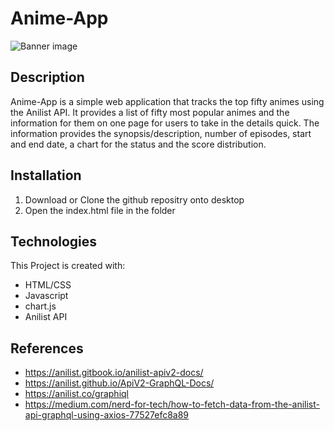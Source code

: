 # Anime-App
![Banner image]()

## Description
Anime-App is a simple web application that tracks the top fifty animes using the Anilist API. It provides a list of fifty most popular animes and the information for them on one page for users to take in the details quick. The information provides the synopsis/description, number of episodes, start and end date, a chart for the status and the score distribution.

## Installation
1. Download or Clone the github repositry onto desktop
2. Open the index.html file in the folder

## Technologies
This Project is created with:
* HTML/CSS
* Javascript
* chart.js
* Anilist API

## References
* https://anilist.gitbook.io/anilist-apiv2-docs/
* https://anilist.github.io/ApiV2-GraphQL-Docs/
* https://anilist.co/graphiql
* https://medium.com/nerd-for-tech/how-to-fetch-data-from-the-anilist-api-graphql-using-axios-77527efc8a89
